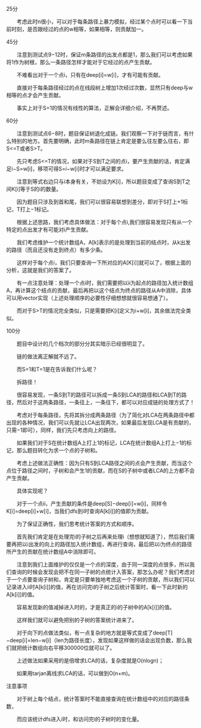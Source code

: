 25分

　　考虑此时n很小，可以对于每条路径上暴力模拟，经过某个点时可以看一下当前时刻，是否跟经过的点的w相等，如果相等，则贡献加一。

 

45分

　　注意到测试点9−12时，保证m条路径的出发点都是1，那么我们可以考虑如果将1作为树根，那么一条路径怎样才能对于它经过的点产生贡献。

　　不难看出对于一个点i，只有在deep[i]=w[i]，才有可能有贡献。

　　直接对于每条路径经过的点在线段树上增加1次经过次数，显然只有deep与w相等的点才会产生贡献。

　　事实上对于S=1的情况有线性的算法，正解会详细介绍，不再赘述。

 

60分

　　注意到测试点6−8时，题目保证树退化成链。我们观察一下对于链而言，有什么特别的地方。首先要明确，此时m条路径在链上肯定是要么往左要么往右，即S<=T或者S>T。

　　先只考虑S<=T的情况，如果对于S到T之间的点i，要产生贡献的话，肯定满足i−S=w[i]，移项可得S=i−w[i]时才可以满足要求。

　　注意到等式右边只与i本身有关，不妨设为K[i]，所以题目变成了查询S到T之间K[i]等于S的i的数量。

　　因为题目只涉及到首和尾，我们可以很容易联想到差分，即对于S打上+1标记，T打上−1标记。

　　根据上述思路，我们考虑具体做法：对于每个点i,我们很容易发现只有从一个特定的点出发才有可能对i产生贡献。

　　我们考虑维护一个统计数组A，A[k]表示的是处理到当前的结点时，从k出发的路径（而且还没有走到终点）有多少条。

　　这样对于每个点i，我们只要查询一下所对应的A[K[i]]就可以了，根据上面的分析，这就是我们的答案了。

　　有一点注意处理：处理一个点i时，我们需要把以ii为起点的路径加入统计数组A，再计算这个结点的贡献，最后再把以这个结点为终点的路径从A中消除，具体可以用vector实现（上述处理顺序的必要性仔细想想就很容易想通了）。

　　而对于S>T的情况完全类似，只是需要把K[i]定义为i+w[i]，其余做法完全类似。

      

100分

　　题目中设计的几个档次的部分分其实暗示已经很明显了。

　　链的做法离正解就不远了。

　　而S=1和T=1是在告诉我们什么呢？

　　拆路径！

　　很容易发现，一条S到T的路径可以拆成一条S到LCA的路径和LCA到T的路径，然后对于这两条路径，一条往上，一条往下，都可以对应成链的处理方式了！

　　考虑对于每条路径，先将其拆分成两条路径（为了简化对LCA在两条路径中都出现的各种情况，我们可以先就让LCA出现两次，如果最后发现LCA是有贡献的，只需−1即可），同样，我们先只考虑向上的路径。

　　如果我们对于S在统计数组A上打上1的标记，LCA在统计数组A上打上−1的标记，那么题目转化为求一个点的子树和。

　　考虑上述做法正确性：因为只有S到LCA路径之间的点会产生贡献，而当这个点位于路径之间时，子树和会产生1的贡献，而在S的子树中或者LCA的上方都不会产生贡献。

　　具体实现呢？

　　对于一个点ii，产生贡献的条件是deep[S]−deep[i]=w[i]，同样令K[i]=deep[i]+w[i]，当我们dfs到i时查询A[k[i]]的值即为贡献。

　　为了保证正确性，我们思考统计答案的方式和顺序。

　　首先我们肯定是在处理完i的子树之后再来处理i（想想就知道了），然后我们需要再把以i出发的向上的路径加入统计数组，再进行查询，最后把以i为终点的路径所产生的贡献在统计数组A中消除即可。

　　注意到我们上面维护的仅仅是一个点的深度，由于同一深度的点很多，所以我们查询的时候会发现会把不在同一子树的点统计入答案，那怎么办呢？我们考虑对于一个点要查询子树和，肯定是只要单独地考虑这一个子树的贡献，所以我们可以记录进入ii时A[k[i]]的值，再在访问完i的子树之后统计答案时，看一下此时新的A[k[i]]的值。

　　容易发现新的值减掉进入时的，才是真正的i的子树中的A[k[i]]的值。

　　这样我们就可以避免把别的子树的答案统计进来了。

　　对于向下的点做法类似，有一点复杂的地方就是等式变成了deep[T]−deep[i]=len−w[i]（len为路径长度），发现如果这样做的话会出现负数，那么我们就把统计数组向右平移300000位就可以了。

　　上述做法如果采用的是倍增求LCA的话，复杂度就是O(nlogn)；

　　如果用tarjan离线求LCA的话，可以做到O(n+m)。

 

 

 注意事项

　　对于树上每个结点，统计答案时不能直接查询在统计数组中的对应的路径条数，

　　而应该统计dfs进入i时，和访问完i的子树时的变化量。



